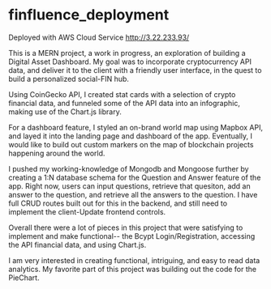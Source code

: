 # finfluence_deployment
Deployed with AWS Cloud Service http://3.22.233.93/

This is a MERN project, a work in progress, an exploration of building a Digital Asset Dashboard. My goal was to incorporate cryptocurrency API data, 
and deliver it to the client with a friendly user interface, in the quest to build a personalized social-FIN hub. 

Using CoinGecko API, I created stat cards with a selection of crypto financial data, and funneled some of the API data into an infographic,
making use of the Chart.js library. 

For a dashboard feature, I styled an on-brand world map using Mapbox API, and layed it into the landing page and dashboard of the app. Eventually, 
I would like to build out custom markers on the map of blockchain projects happening around the world. 

I pushed my working-knowledge of Mongodb and Mongoose further by creating a 1:N database schema for the Question and Answer feature of the app.  Right now, users can input
questions, retrieve that quesiton, add an answer to the question, and retrieve all the answers to the question. I have full CRUD routes built out for this in the backend, and 
still need to implement the client-Update frontend controls. 

Overall there were a lot of pieces in this project that were satisfying to implement and make functional-- 
the Bcypt Login/Registration, accessing the API financial data, and using Chart.js. 

I am very interested in creating functional, intriguing, and easy to read data analytics. My favorite part of this project was building out the code for the PieChart.


